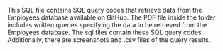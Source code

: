 This SQL file contains SQL query codes that retrieve data from the Employees database available on GitHub. 
The PDF file inside the folder includes written queries specifying the data to be retrieved from the Employees database. 
The sql files contain these SQL query codes. Additionally, there are screenshots and .csv files of the query results.
